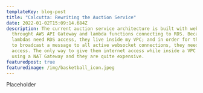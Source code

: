 ```yaml
---
templateKey: blog-post
title: "Calcutta: Rewriting the Auction Service"
date: 2022-01-02T15:09:14.684Z
description: The current auction service architecture is built with websockets
  throught AWS API Gateway and lambda functions connecting to RDS. Because
  lambdas need RDS access, they live inside my VPC; and in order for the lambdas
  to broadcast a message to all active websocket connections, they need internet
  access. The only way to give them internet access while inside a VPC is by
  using a NAT Gateway and they are quite expensive.
featuredpost: true
featuredimage: /img/basketball_icon.jpeg
---
```

Placeholder